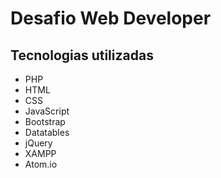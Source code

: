 # Desafio Web Developer

<h2>Tecnologias utilizadas</h2>
<ul>
  <li>PHP</li>
  <li>HTML</li>
  <li>CSS</li>
  <li>JavaScript</li>
  <li>Bootstrap</li>
  <li>Datatables</li>
  <li>jQuery</li>
  <li>XAMPP</li>
  <li>Atom.io</li>
</uj>
